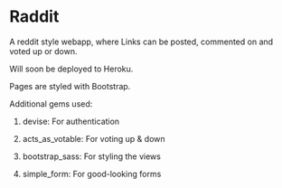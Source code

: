 # Raddit
A reddit style webapp, where Links can be posted, commented on and voted up or down.

Will soon be deployed to Heroku.

Pages are styled with Bootstrap.

Additional gems used:

1. devise: For authentication

2. acts_as_votable: For voting up & down

3. bootstrap_sass: For styling the views

4. simple_form: For good-looking forms

